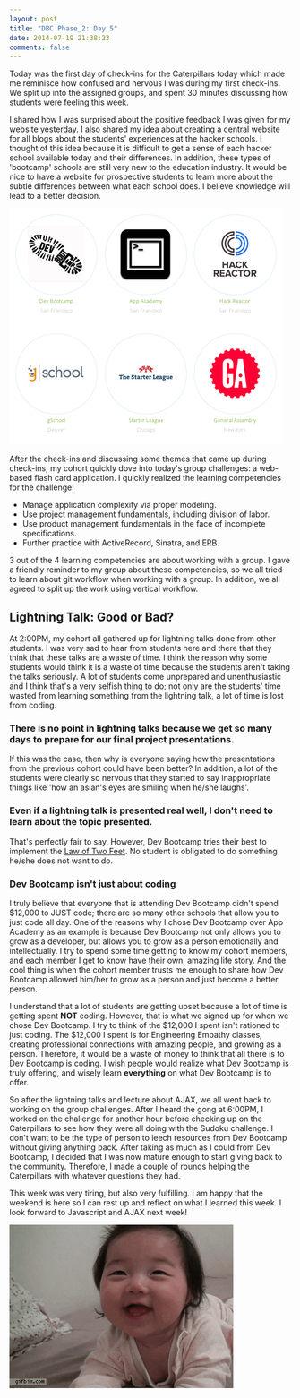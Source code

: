 ```yaml
---
layout: post
title: "DBC Phase_2: Day 5"
date: 2014-07-19 21:38:23
comments: false
---
```


Today was the first day of check-ins for the Caterpillars today which made me reminisce how confused and nervous I was during my first check-ins. We split up into the assigned groups, and spent 30 minutes discussing how students were feeling this week.

I shared how I was surprised about the positive feedback I was given for my website yesterday. I also shared my idea about creating a central website for all blogs about the students' experiences at the hacker schools. I thought of this idea because it is difficult to get a sense of each hacker school available today and their differences. In addition, these types of 'bootcamp' schools are still very new to the education industry. It would be nice to have a website for prospective students to learn more about the subtle differences between what each school does. I believe knowledge will lead to a better decision.

![alt text](/assets/img/schools.jpg "Hacker schools")

After the check-ins and discussing some themes that came up during check-ins, my cohort quickly dove into today's group challenges: a web-based flash card application. I quickly realized the learning competencies for the challenge:

  * Manage application complexity via proper modeling.
  * Use project management fundamentals, including division of labor.
  * Use product management fundamentals in the face of incomplete specifications.
  * Further practice with ActiveRecord, Sinatra, and ERB.

3 out of the 4 learning competencies are about working with a group. I gave a friendly reminder to my group about these competencies, so we all tried to learn about git workflow when working with a group. In addition, we all agreed to split up the work using vertical workflow.

## Lightning Talk: Good or Bad?

At 2:00PM, my cohort all gathered up for lightning talks done from other students. I was very sad to hear from students here and there that they think that these talks are a waste of time. I think the reason why some students would think it is a waste of time because the students aren't taking the talks seriously. A lot of students come unprepared and unenthusiastic and I think that's a very selfish thing to do; not only are the students' time wasted from learning something from the lightning talk, a lot of time is lost from coding.

### There is no point in lightning talks because we get so many days to prepare for our final project presentations.

If this was the case, then why is everyone saying how the presentations from the previous cohort could have been better? In addition, a lot of the students were clearly so nervous that they started to say inappropriate things like 'how an asian's eyes are smiling when he/she laughs'.

### Even if a lightning talk is presented real well, I don't need to learn about the topic presented.

That's perfectly fair to say. However, Dev Bootcamp tries their best to implement the [Law of Two Feet](http://en.wikipedia.org/wiki/Open_Space_Technology#Law_of_two_feet). No student is obligated to do something he/she does not want to do.

### Dev Bootcamp isn't just about coding

I truly believe that everyone that is attending Dev Bootcamp didn't spend $12,000 to JUST code; there are so many other schools that allow you to just code all day. One of the reasons why I chose Dev Bootcamp over App Academy as an example is because Dev Bootcamp not only allows you to grow as a developer, but allows you to grow as a person emotionally and intellectually. I try to spend some time getting to know my cohort members, and each member I get to know have their own, amazing life story. And the cool thing is when the cohort member trusts me enough to share how Dev Bootcamp allowed him/her to grow as a person and just become a better person.

I understand that a lot of students are getting upset because a lot of time is getting spent **NOT** coding. However, that is what we signed up for when we chose Dev Bootcamp. I try to think of the $12,000 I spent isn't rationed to just coding. The $12,000 I spent is for Engineering Empathy classes, creating professional connections with amazing people, and growing as a person. Therefore, it would be a waste of money to think that all there is to Dev Bootcamp is coding. I wish people would realize what Dev Bootcamp is truly offering, and wisely learn **everything** on what Dev Bootcamp is to offer.

So after the lightning talks and lecture about AJAX, we all went back to working on the group challenges. After I heard the gong at 6:00PM, I worked on the challenge for another hour before checking up on the Caterpillars to see how they were all doing with the Sudoku challenge. I don't want to be the type of person to leech resources from Dev Bootcamp without giving anything back. After taking as much as I could from Dev Bootcamp, I decided that I was now mature enough to start giving back to the community. Therefore, I made a couple of rounds helping the Caterpillars with whatever questions they had.

This week was very tiring, but also very fulfilling. I am happy that the weekend is here so I can rest up and reflect on what I learned this week. I look forward to Javascript and AJAX next week!

![alt text](/assets/img/sleep.gif "Take me away sleep gods")